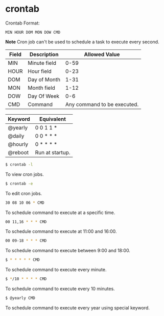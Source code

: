 # crontab

Crontab Format:

```text
MIN HOUR DOM MON DOW CMD
```

**Note**
Cron job can't be used to schedule a task to execute every second.

| Field | Description | Allowed Value |
| ----- | ----------- | ------------- |
| MIN | Minute field | 0-59 |
| HOUR | Hour field | 0-23 |
| DOM | Day of Month | 1-31 |
| MON | Month field | 1-12 |
| DOW | Day Of Week | 0-6 |
| CMD | Command | Any command to be executed. |

| Keyword | Equivalent |
| ------- | ---------- |
| @yearly | 0 0 1 1 * |
| @daily | 0 0 * * * |
| @hourly | 0 * * * * |
| @reboot | Run at startup. |

```bash
$ crontab -l
```
To view cron jobs.

```bash
$ crontab -e
```
To edit cron jobs.

```bash
30 08 10 06 * CMD
```
To schedule command to execute at a specific time.

```bash
00 11,16 * * * CMD
```
To schedule command to execute at 11:00 and 16:00.

```bash
00 09-18 * * * CMD
```
To schedule command to execute between 9:00 and 18:00.

```bash
$ * * * * * CMD
```
To schedule command to execute every minute.

```bash
$ */10 * * * * CMD
```
To schedule command to execute every 10 minutes.

```bash
$ @yearly CMD
```
To schedule command to execute every year using special keyword.
